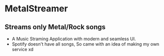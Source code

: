 # MetalStreamer

## Streams only Metal/Rock songs

* A Music Straming Application with modern and seamless UI.
* Spotify doesn't have all songs, So came with an idea of making my own service xd

